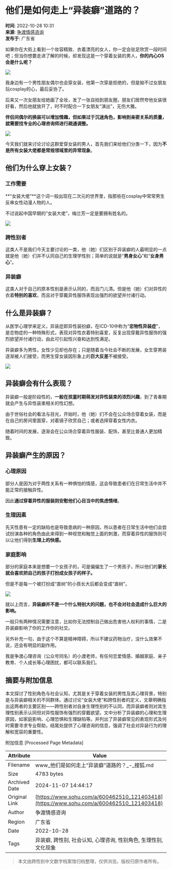 # 他们是如何走上“异装癖”道路的？

**时间**: 2022-10-28 10:31  
**来源**: [争渡情感咨询](https://www.sohu.com/a/600462510_121403418?spm=smpc.content-abroad.content.1.1730990598500m0tqtuY)  
**发布于**: 广东省  

如果你在大街上看到一个妆容精致、衣着漂亮的女人，你一定会驻足欣赏一段时间吧；但当你想要走进了解的时候，却发现这是一个穿着女装的男人，**你的内心OS会是什么呢？**

![](//p8.itc.cn/q_70/images03/20221028/ffb65cfc5aae45b69e9530a7b29eb3c9.jpeg)

我身边有一个男性朋友偶尔也会穿女装，他第一次穿是拒绝的，但是拗不过女朋友玩cosplay的心，最后妥协了。

后来又一次女朋友给她画了全妆，发了一张自拍到朋友圈，朋友们居然夸他女装很好看，然后他就放开了，时不时配合一下女朋友“演出”，无伤大雅。

**伴侣间偶尔的换装可以增加情趣，但如果过于沉迷角色，影响到亲密关系的质量，就需要找专业的心理咨询师进行疏通调整。**

![](//p2.itc.cn/q_70/images03/20221028/82b454f9cf264b98a9cc236825f23cd9.png)

今天我们就来讨论讨论这群爱穿女装的男人，首先我们来给他们分类一下，因为**不是所有女装大佬都是常规领域里的异常现象**。

## 他们为什么穿上女装？

### 工作需要

**“女装大佬”**这个词一般出现在二次元的世界里，指那些在cosplay中常常男生反串女性动漫人物的人。

不过说起中国早期的“女装大佬”，梅兰芳一定是要拥有姓名的。

![](//p5.itc.cn/q_70/images03/20221028/e65f44c1a1bd4e2f94de5fcdac24f6c3.jpeg)

### 跨性别者

这类人不是我们今天主要讨论的一类，他（她）们区别于异装癖的人最明显的一点就是他（她）们并不认同自己的生理学性别；简单的说就是“**男身女心**”和“**女身男心**”。

### 异装癖

这类人对于自己的原本性别是表示认同的，而且门儿清。但是他（她）们对异性的衣着**特别的喜欢**，而且对于穿戴异性服饰表现出强烈的欲望并付诸行动。

## 什么是异装癖？

从医学心理学来定义，异装症即异性装扮癖，在ICD-10中称为“**恋物性异装症**”，是恋物症的一种特殊形式，表现对异性衣着特别喜爱，反复出现穿戴异性服饰的强烈欲望并付诸行动，由此可引起性兴奋和达到性满足。

异装癖多为男性，女性少见却也存在；只是随着当今社会不断的发展，女生穿男装逐渐被人们接受，而男生穿女装因形象上的**巨大反差**不被接受。

![](//p4.itc.cn/q_70/images03/20221028/bdf521e3b75a4005b4cc22659aefa6d8.jpeg)

## 异装癖会有什么表现？

异装癖一般是阶段性的，**一般在孩童时期萌发对异性装束的浓烈兴趣**，到了青春期就会产生与异性装束相关的性幻想。

由于世俗社会的看法与目光，开始时，他（她）们不会在公众场合穿着女装，而是在自己的房间里面穿，对着镜子欣赏自己；或者选择穿着女性内衣。

随着时间的发展，逐渐会在公众场合穿着异性服装、配饰，甚至比普通人更加精致。

## 异装癖产生的原因？

### 心理原因

部分人是因为对于两性关系有一种惧怕的情感，这会导致患者们在日常生活中并不能正常的接触异性。

因此**通过穿着异性的服装则安慰他们心目当中的焦虑情绪**。

### 生理因素

先天性患有一定的缺陷也是导致患病的一种原因，所以患者在日常生活中他们会尝试扮演各种的角色由此来得到一种视觉和触觉上面的刺激，而穿着异性的服饰则可以让他们得到**生理上的快感。**

### 家庭影响

部分的家庭本来是想要一个女孩子的，可是偏偏生了一个男孩子，所以他们的**家长就会喜欢把自己的孩子打扮成女孩子的样子。**

但是不是每一个被打扮成“直树”的小孩长大后都会变成“直树”。

![](//p1.itc.cn/q_70/images03/20221028/3d45516d8c7b4ebdb66871515ceab20e.jpeg)

就以上而言，**异装癖并不是一个什么特别大的问题，也不会对社会造成什么巨大的影响。**

一般只有两种情况需要注意，比如你无法控制自己做出危害他人权利的事情，二是异装癖影响了你的工作你的社交。

另外补充一句，由于这个不算是精神障碍，所以不建议药物治疗，没什么效果不说，还会有明显的副作用。

我是争渡心理咨询（公众号同名）的小渡老师，有任何恋爱情感、婚姻家庭、亲子教育、个人成长等心理困扰，都可以联系我们。

## 摘要与附加信息

<!-- tcd_abstract -->
本文探讨了性别角色与社会认知，尤其是关于穿着女装的男性及其心理背景，特别是与异装癖相关的不同群体。通过讨论“女装大佬”和跨性别者的定义，文章明确指出这两者的主要区别——跨性别者对自身生理性别的不认同，而异装癖者则对其生理性别表示认同但对异性服饰有强烈的穿戴欲望。文中分析了异装癖的心理和生理原因，如家庭影响、心理恐惧和生理缺陷等。并列出了异装癖常见的表现形式及何时需要寻求专业帮助，结尾处提供了心理咨询的信息，强调了社会对异装行为的理解和宽容的重要性。
<!-- tcd_abstract_end -->

附加信息 [Processed Page Metadata]

| Attribute       | Value                                  |
|-----------------|----------------------------------------|
| Filename        | www_他们是如何走上“异装癖”道路的？_-_搜狐.md                             |
| Size            | 4783 bytes                           |
| Archived Date   | 2024-11-07 14:44:17                             |
| Original Link   | [https://www.sohu.com/a/600462510_121403418](https://www.sohu.com/a/600462510_121403418)                       |
| Author          | 争渡情感咨询                               |
| Region          | 广东省                               |
| Date            | 2022-10-28                                 |
| Tags            | 异装癖, 跨性别, 社会认知, 心理咨询, 性别角色, 生理性别, 文化现象                                 |
>
> 本文由跨性别中文数字档案馆归档整理，仅供浏览。版权归原作者所有。
>
